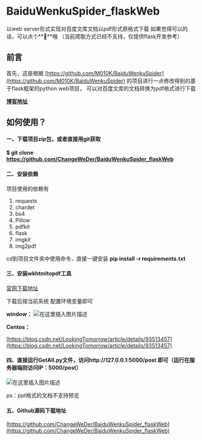 # BaiduWenkuSpider_flaskWeb
以web server形式实现对百度文库文档以pdf形式原格式下载
如果觉得可以的话，可以点个**🌟**哦 
（当前爬取方式已经不支持，仅提供flask开发参考）

## 前言
首先，这是根据
[https://github.com/M010K/BaiduWenkuSpider](https://github.com/M010K/BaiduWenkuSpider)
的项目进行一点修改得到的基于flask框架的python web项目，
可以对百度文库的文档转换为pdf格式进行下载

**[博客地址](https://www.upstudy.top/index.php/archives/21/)**

## 如何使用？
#### 一、下载项目zip包，或者直接用git获取

**$ git clone https://github.com/ChangeWeDer/BaiduWenkuSpider_flaskWeb**


#### 二、安装依赖
项目使用的依赖有
1. requests
2. chardet
3. bs4
4. Pillow
5. pdfkit
6. flask
7. imgkit
8. img2pdf

cd到项目文件夹中使用命令，直接一键安装
**pip install -r requirements.txt**

#### 三、安装wkhtmltopdf工具
[官网下载地址](https://wkhtmltopdf.org/downloads.html)

下载后按当前系统
配置环境变量即可

**window：**
![在这里插入图片描述](https://img-blog.csdnimg.cn/20200421234401464.png?x-oss-process=image/watermark,type_ZmFuZ3poZW5naGVpdGk,shadow_10,text_aHR0cHM6Ly9ibG9nLmNzZG4ubmV0L3dlaXhpbl80Mzg3ODMzMg==,size_16,color_FFFFFF,t_70)

**Centos：**

[https://blog.csdn.net/LookingTomorrow/article/details/93513457](https://blog.csdn.net/LookingTomorrow/article/details/93513457)

#### 四、直接运行GetAll.py文件，访问http://127.0.0.1:5000/post 即可（运行在服务器端则访问IP：5000/post）

![在这里插入图片描述](https://img-blog.csdnimg.cn/20200421234635967.png?x-oss-process=image/watermark,type_ZmFuZ3poZW5naGVpdGk,shadow_10,text_aHR0cHM6Ly9ibG9nLmNzZG4ubmV0L3dlaXhpbl80Mzg3ODMzMg==,size_16,color_FFFFFF,t_70)

ps：ppt格式的文档不支持预览
#### 五、Github源码下载地址
[https://github.com/ChangeWeDer/BaiduWenkuSpider_flaskWeb](https://github.com/ChangeWeDer/BaiduWenkuSpider_flaskWeb)
